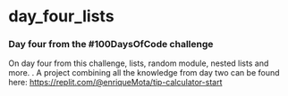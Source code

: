 # day_four_lists
### Day four from the #100DaysOfCode challenge

On day four from this challenge, lists, random module, nested lists and more.
. A project combining all the knowledge from day two can be found here:
https://replit.com/@enriqueMota/tip-calculator-start
